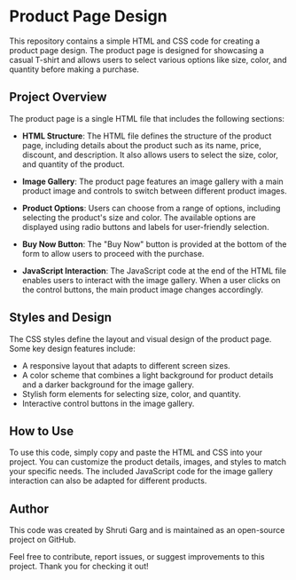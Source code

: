 
# Product Page Design

This repository contains a simple HTML and CSS code for creating a product page design. The product page is designed for showcasing a casual T-shirt and allows users to select various options like size, color, and quantity before making a purchase.

## Project Overview

The product page is a single HTML file that includes the following sections:

- **HTML Structure**: The HTML file defines the structure of the product page, including details about the product such as its name, price, discount, and description. It also allows users to select the size, color, and quantity of the product.

- **Image Gallery**: The product page features an image gallery with a main product image and controls to switch between different product images.

- **Product Options**: Users can choose from a range of options, including selecting the product's size and color. The available options are displayed using radio buttons and labels for user-friendly selection.

- **Buy Now Button**: The "Buy Now" button is provided at the bottom of the form to allow users to proceed with the purchase.

- **JavaScript Interaction**: The JavaScript code at the end of the HTML file enables users to interact with the image gallery. When a user clicks on the control buttons, the main product image changes accordingly.

## Styles and Design

The CSS styles define the layout and visual design of the product page. Some key design features include:

- A responsive layout that adapts to different screen sizes.
- A color scheme that combines a light background for product details and a darker background for the image gallery.
- Stylish form elements for selecting size, color, and quantity.
- Interactive control buttons in the image gallery.

## How to Use

To use this code, simply copy and paste the HTML and CSS into your project. You can customize the product details, images, and styles to match your specific needs. The included JavaScript code for the image gallery interaction can also be adapted for different products.



## Author

This code was created by Shruti Garg and is maintained as an open-source project on GitHub.

Feel free to contribute, report issues, or suggest improvements to this project. Thank you for checking it out!
